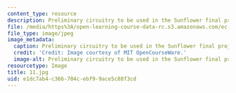 ```yaml
---
content_type: resource
description: Preliminary circuitry to be used in the Sunflower final project.
file: /media/https%3A/open-learning-course-data-rc.s3.amazonaws.com/ec-s06-practical-electronics-fall-2004/e1dc7ab4c366704cebf99ace5c88f3cd_11.jpg
file_type: image/jpeg
image_metadata:
  caption: Preliminary circuitry to be used in the Sunflower final project.
  credit: 'Credit: Image courtesy of MIT OpenCourseWare.'
  image-alt: Preliminary circuitry to be used in the Sunflower final project.
resourcetype: Image
title: 11.jpg
uid: e1dc7ab4-c366-704c-ebf9-9ace5c88f3cd
---
```

